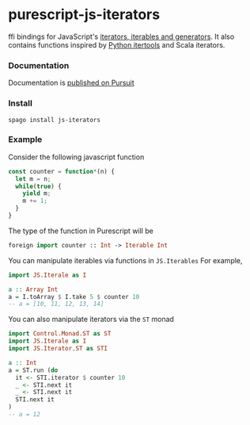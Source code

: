 # purescript-js-iterators

ffi bindings for JavaScript's [iterators, iterables and generators](https://developer.mozilla.org/en-US/docs/Web/JavaScript/Reference/Iteration_protocols).
It also contains functions inspired by [Python itertools](https://docs.python.org/3/library/itertools.html) and
Scala iterators.

### Documentation

Documentation is [published on Pursuit](https://pursuit.purescript.org/packages/purescript-js-iterators)

### Install

```
spago install js-iterators
```

### Example

Consider the following javascript function

```js
const counter = function*(n) {
  let m = n;
  while(true) {
    yield m;
    m += 1; 
  }
}
```

The type of the function in Purescript will be

```purescript
foreign import counter :: Int -> Iterable Int
```

You can manipulate iterables via functions in `JS.Iterables`
For example,

```purescript
import JS.Iterale as I

a :: Array Int
a = I.toArray $ I.take 5 $ counter 10
-- a = [10, 11, 12, 13, 14]
```

You can also manipulate iterators via the `ST` monad

```purescript
import Control.Monad.ST as ST
import JS.Iterale as I
import JS.Iterator.ST as STI

a :: Int
a = ST.run (do
  it <- STI.iterator $ counter 10
  _ <- STI.next it
  _ <- STI.next it
  STI.next it
)
-- a = 12
```
